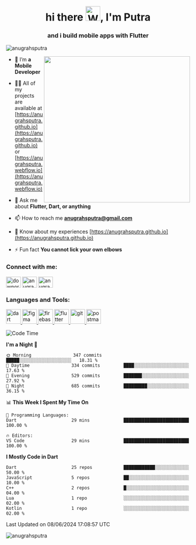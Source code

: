 

<h1 align="center">hi there <img src="https://raw.githubusercontent.com/Tarikul-Islam-Anik/Animated-Fluent-Emojis/master/Emojis/Hand%20gestures/Waving%20Hand.png" alt="Waving Hand" width="40" height="40" />, I'm Putra</h1>
<h3 align="center">and i build mobile apps with Flutter</h3>

<p align="left"> <img src="https://komarev.com/ghpvc/?username=anugrahsputra&label=Profile%20views&color=0e75b6&style=plastic" alt="anugrahsputra" /> </p>
<img align="right" width="400" src="https://user-images.githubusercontent.com/74038190/240815616-7b282ec6-fcc3-4600-90a7-2c3140549f58.gif"/>


- 🔭 I’m **a Mobile Developer**

- 👨‍💻 All of my projects are available at [https://anugrahsputra.github.io](https://anugrahsputra.github.io) or [https://anugrahsputra.webflow.io](https://anugrahsputra.webflow.io)

- 💬 Ask me about **Flutter, Dart, or anything**

- 📫 How to reach me **anugrahsputra@gmail.com**

- 📄 Know about my experiences [https://anugrahsputra.github.io](https://anugrahsputra.github.io)

- ⚡ Fun fact **You cannot lick your own elbows**

<h3 align="left">Connect with me:</h3>
<p align="left">
<a href="https://twitter.com/downormal" target="blank"><img align="center" src="https://raw.githubusercontent.com/rahuldkjain/github-profile-readme-generator/master/src/images/icons/Social/twitter.svg" alt="downormal" height="30" width="40" /></a>
<a href="https://linkedin.com/in/anugrahsputra" target="blank"><img align="center" src="https://raw.githubusercontent.com/rahuldkjain/github-profile-readme-generator/master/src/images/icons/Social/linked-in-alt.svg" alt="anugrahsputra" height="30" width="40" /></a>
<a href="https://www.leetcode.com/anugrahsputra" target="blank"><img align="center" src="https://raw.githubusercontent.com/rahuldkjain/github-profile-readme-generator/master/src/images/icons/Social/leet-code.svg" alt="anugrahsputra" height="30" width="40" /></a>
</p>

<h3 align="left">Languages and Tools:</h3>
<p align="left"> <a href="https://dart.dev" target="_blank" rel="noreferrer"> <img src="https://www.vectorlogo.zone/logos/dartlang/dartlang-icon.svg" alt="dart" width="40" height="40"/> </a> <a href="https://www.figma.com/" target="_blank" rel="noreferrer"> <img src="https://www.vectorlogo.zone/logos/figma/figma-icon.svg" alt="figma" width="40" height="40"/> </a> <a href="https://firebase.google.com/" target="_blank" rel="noreferrer"> <img src="https://www.vectorlogo.zone/logos/firebase/firebase-icon.svg" alt="firebase" width="40" height="40"/> </a> <a href="https://flutter.dev" target="_blank" rel="noreferrer"> <img src="https://www.vectorlogo.zone/logos/flutterio/flutterio-icon.svg" alt="flutter" width="40" height="40"/> </a> <a href="https://git-scm.com/" target="_blank" rel="noreferrer"> <img src="https://www.vectorlogo.zone/logos/git-scm/git-scm-icon.svg" alt="git" width="40" height="40"/> </a> <a href="https://postman.com" target="_blank" rel="noreferrer"> <img src="https://www.vectorlogo.zone/logos/getpostman/getpostman-icon.svg" alt="postman" width="40" height="40"/> </a> </p>


<!--START_SECTION:waka-->
![Code Time](http://img.shields.io/badge/Code%20Time-576%20hrs%205%20mins-blue)

**I'm a Night 🦉** 

```text
🌞 Morning                347 commits         █████░░░░░░░░░░░░░░░░░░░░   18.31 % 
🌆 Daytime                334 commits         ████░░░░░░░░░░░░░░░░░░░░░   17.63 % 
🌃 Evening                529 commits         ███████░░░░░░░░░░░░░░░░░░   27.92 % 
🌙 Night                  685 commits         █████████░░░░░░░░░░░░░░░░   36.15 % 
```


📊 **This Week I Spent My Time On** 

```text
💬 Programming Languages: 
Dart                     29 mins             █████████████████████████   100.00 % 

🔥 Editors: 
VS Code                  29 mins             █████████████████████████   100.00 % 
```

**I Mostly Code in Dart** 

```text
Dart                     25 repos            ████████████░░░░░░░░░░░░░   50.00 % 
JavaScript               5 repos             ██░░░░░░░░░░░░░░░░░░░░░░░   10.00 % 
C++                      2 repos             █░░░░░░░░░░░░░░░░░░░░░░░░   04.00 % 
Lua                      1 repo              ░░░░░░░░░░░░░░░░░░░░░░░░░   02.00 % 
Kotlin                   1 repo              ░░░░░░░░░░░░░░░░░░░░░░░░░   02.00 % 
```




 Last Updated on 08/06/2024 17:08:57 UTC
<!--END_SECTION:waka-->

<img align="center" src="https://user-images.githubusercontent.com/74038190/212744287-14f66c13-5458-40dc-9244-8ff533fc8f4a.gif" alt="anugrahsputra" />
